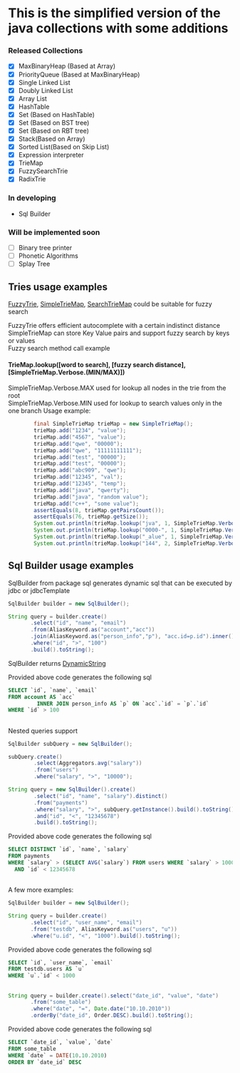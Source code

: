 # This is the simplified version of the java collections with some additions

### Released Collections

- [x] MaxBinaryHeap (Based at Array)
- [x] PriorityQueue (Based at MaxBinaryHeap)
- [x] Single Linked List
- [x] Doubly Linked List
- [x] Array List
- [x] HashTable
- [x] Set (Based on HashTable)
- [x] Set (Based on BST tree)
- [x] Set (Based on RBT tree)
- [x] Stack(Based on Array)
- [x] Sorted List(Based on Skip List)
- [x] Expression interpreter
- [x] TrieMap
- [x] FuzzySearchTrie
- [x] RadixTrie

### In developing
- Sql Builder


### Will be implemented soon
- [ ] Binary tree printer
- [ ] Phonetic Algorithms
- [ ] Splay Tree

## Tries usage examples
[FuzzyTrie](src/main/java/tries/tries/FuzzyTrie.java), [SimpleTrieMap](src/main/java/tries/tries/SimpleTrieMap.java), [SearchTrieMap](src/main/java/tries/tries/SearchTrieMap.java) could be suitable for fuzzy search

FuzzyTrie offers efficient autocomplete with a certain indistinct distance
<br>
SimpleTrieMap can store Key Value pairs and support fuzzy search by keys or values
<br>
Fuzzy search method call example

#### TrieMap.lookup([word to search], [fuzzy search distance], [SimpleTrieMap.Verbose.(MIN/MAX)])

SimpleTrieMap.Verbose.MAX used for lookup all nodes in the trie from the root
<br>
SimpleTrieMap.Verbose.MIN used for lookup to search values only in the one branch
Usage example:
```java
        final SimpleTrieMap trieMap = new SimpleTrieMap();
        trieMap.add("1234", "value");
        trieMap.add("4567", "value");
        trieMap.add("qwe", "00000");
        trieMap.add("qwe", "11111111111");
        trieMap.add("test", "00000");
        trieMap.add("test", "00000");
        trieMap.add("abc909", "qwe");
        trieMap.add("12345", "val");
        trieMap.add("12345", "temp");
        trieMap.add("java", "qwerty");
        trieMap.add("java", "random value");
        trieMap.add("c++", "some value");
        assertEquals(8, trieMap.getPairsCount());
        assertEquals(76, trieMap.getSize());
        System.out.println(trieMap.lookup("jva", 1, SimpleTrieMap.Verbose.MAX)); // [(java : {qwerty, random value})]
        System.out.println(trieMap.lookup("0000-", 1, SimpleTrieMap.Verbose.MAX)); // [(test : {qwe, 00000})]
        System.out.println(trieMap.lookup("_alue", 1, SimpleTrieMap.Verbose.MAX)); // [(4567 : {value})]
        System.out.println(trieMap.lookup("144", 2, SimpleTrieMap.Verbose.MAX)); // [(1234 : {value})]
```


## Sql Builder usage examples

SqlBuilder from package sql generates dynamic sql that can be executed by jdbc or jdbcTemplate

```java
SqlBuilder builder = new SqlBuilder();

String query = builder.create()
       .select("id", "name", "email")
       .from(AliasKeyword.as("account","acc"))
       .join(AliasKeyword.as("person_info","p"), "acc.id=p.id").inner()
       .where("id", ">", "100")
       .build().toString();
```

SqlBuilder returns [DynamicString](src/main/java/additional/dynamicstring/DynamicString.java)

Provided above code generates the following sql

```sql
SELECT `id`, `name`, `email`
FROM account AS `acc`
         INNER JOIN person_info AS `p` ON `acc`.`id` = `p`.`id`
WHERE `id` > 100 
```

##
Nested queries support
```java
SqlBuilder subQuery = new SqlBuilder();

subQuery.create()
        .select(Aggregators.avg("salary"))
        .from("users")
        .where("salary", ">", "10000");

String query = new SqlBuilder().create()
        .select("id", "name", "salary").distinct()
        .from("payments")
        .where("salary", ">", subQuery.getInstance().build().toString())
        .and("id", "<", "12345678")
        .build().toString();
```

Provided above code generates the following sql
```sql
SELECT DISTINCT `id`, `name`, `salary`
FROM payments
WHERE `salary` > (SELECT AVG(`salary`) FROM users WHERE `salary` > 10000)
  AND `id` < 12345678 
```

##
A few more examples:

```java
SqlBuilder builder = new SqlBuilder();

String query = builder.create()
       .select("id", "user_name", "email")
       .from("testdb", AliasKeyword.as("users", "u"))
       .where("u.id", "<", "1000").build().toString();
```
Provided above code generates the following sql

```sql
SELECT `id`, `user_name`, `email`
FROM testdb.users AS `u`
WHERE `u`.`id` < 1000 
```

##
```java
String query = builder.create().select("date_id", "value", "date")
       .from("some_table")
       .where("date", "=", Date.date("10.10.2010"))
       .orderBy("date_id", Order.DESC).build().toString();
```
Provided above code generates the following sql
```sql
SELECT `date_id`, `value`, `date`
FROM some_table
WHERE `date` = DATE(10.10.2010)
ORDER BY `date_id` DESC 
```
